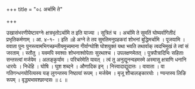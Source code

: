 +++
title = "०८ अर्चामि ते"

+++

उखासंभरणीयेष्टावग्नेः क्षत्रभृतोऽर्चामि त इति याज्या । सुत्रितं च । अर्चामि ते सुमतिं घोष्यर्वागितीदं प्रभृतिकर्मणाम् । आ. ४-१- । इति ॥हे अग्ने ते तव सुमतिमनुग्रहकरां शोभनां बुद्धिमर्चामि । पूजयामि । ववाता पुनः पुनस्त्वामभिगच्छन्तीयमुच्यमाना गीर्वाग्घोशि घोशयुक्तं यथा भवति तथार्वाक् त्वदभिमुखं ते त्वां सं जरताम् । स्तौतु । यवमपि स्वश्वाः शोभनाश्वोपेताः सुरथाश्च । उपलक्षणमेतत् । पुत्रपौत्रादिभिः सहिताः सन्तस्त्वां मर्जयेम । अलङ्कुर्याम । परिचरेमेति यावत् । त्वं तु अनुद्यूनन्वहमस्मे अस्मासु क्षत्राणि धनानि धारयेः । निधेहि । घोषि । घुश शब्दने । औणादिक इन् । नित्त्वादाद्युदात्तः । वावाता । वा गतिगन्धनयोरित्यस्य यङ् लुगन्तस्य निष्ठायां रूपम् । मर्जयेम । मृजू शौचालङ्कारयोः । ण्यन्तस्य लिङि रूपम् । वृद्ध्यभावश्छान्दसः ॥ ८ ॥